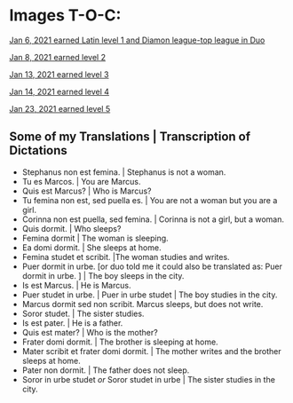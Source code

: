 # Images T-O-C:


[Jan 6, 2021 earned Latin level 1 and Diamon league-top league in Duo](https://github.com/EO4wellness/T-I-L/blob/main/polyglot/la-otra/images/latin/2021-01-06-latin-level-1.png)


[Jan 8, 2021 earned level 2](https://github.com/EO4wellness/T-I-L/blob/main/polyglot/la-otra/images/latin/2021-01-08_latin-crown2-earned-level2.png)


[Jan 13, 2021 earned level 3](https://github.com/EO4wellness/T-I-L/blob/main/polyglot/la-otra/images/latin/2021-01-10-earned-level3-latin-skillset1-castle1.png)


[Jan 14, 2021 earned level 4](https://github.com/EO4wellness/T-I-L/blob/main/polyglot/la-otra/images/latin/2021-01-13-earned%20crown%20and%20next%20level%20up.png)

[Jan 23, 2021 earned level 5](https://github.com/EO4wellness/T-I-L/blob/main/polyglot/la-otra/Latin/Images/2021-01-23_Level-5-Latin.png)


## Some of my Translations | Transcription of Dictations 
* Stephanus non est femina. | Stephanus is not a woman. 
* Tu es Marcos. | You are Marcus. 
* Quis est Marcus?  | Who is Marcus? 
* Tu femina non est, sed puella es. | You are not a woman but you are a girl. 
* Corinna non est puella, sed femina. | Corinna is not a girl, but a woman. 
* Quis dormit. | Who sleeps?
* Femina dormit | The woman is sleeping. 
* Ea domi dormit. | She sleeps at home. 
* Femina studet et scribit. |The woman studies and writes. 
* Puer dormit in urbe. [or duo told me it could also be translated as: Puer dormit in urbe. ] | The boy sleeps in the city. 
* Is est Marcus. | He is Marcus. 
* Puer studet in urbe. | Puer in urbe studet | The boy studies in the city. 
* Marcus dormit sed non scribit. Marcus sleeps, but does not write. 
* Soror studet. | The sister studies.
* Is est pater. | He is a father. 
* Quis est mater? | Who is the mother? 
* Frater domi dormit. | The brother is sleeping at home. 
* Mater scribit et frater domi dormit. | The mother writes and the brother sleeps at home. 
* Pater non dormit. | The father does not sleep. 
* Soror in urbe studet _or_ Soror studet in urbe | The sister studies in the city. 


